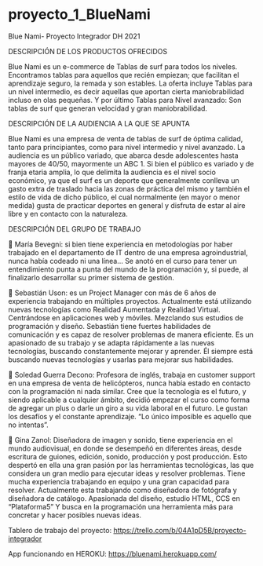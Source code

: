 # proyecto_1_BlueNami
Blue Nami- Proyecto Integrador DH 2021

DESCRIPCIÓN DE LOS PRODUCTOS OFRECIDOS

Blue Nami es un e-commerce de Tablas de surf para todos los niveles. Encontramos tablas para
aquellos que recién empiezan; que facilitan el aprendizaje seguro, la remada y son estables. La
oferta incluye Tablas para un nivel intermedio, es decir aquellas que aportan cierta maniobrabilidad
incluso en olas pequeñas. Y por último Tablas para Nivel avanzado: Son tablas de surf que generan
velocidad y gran maniobrabilidad.

DESCRIPCIÓN DE LA AUDIENCIA A LA QUE SE APUNTA

Blue Nami es una empresa de venta de tablas de surf de óptima calidad, tanto para principiantes,
como para nivel intermedio y nivel avanzado. La audiencia es un público variado, que abarca desde
adolescentes hasta mayores de 40/50, mayormente un ABC 1.
Si bien el público es variado y de franja etaria amplia, lo que delimita la audiencia es el nivel socio
económico, ya que el surf es un deporte que generalmente conlleva un gasto extra de traslado hacia
las zonas de práctica del mismo y también el estilo de vida de dicho público, el cual normalmente
(en mayor o menor medida) gusta de practicar deportes en general y disfruta de estar al aire libre y
en contacto con la naturaleza.

DESCRIPCIÓN DEL GRUPO DE TRABAJO


 María Bevegni: si bien tiene experiencia en metodologías por haber trabajado en el
departamento de IT dentro de una empresa agroindustrial, nunca había codeado ni una
línea... Se anotó en el curso para tener un entendimiento punta a punta del mundo de la
programación y, si puede, al finalizarlo desarrollar su primer sistema de gestión.

 Sebastián Uson: es un Project Manager con más de 6 años de experiencia trabajando en
múltiples proyectos. Actualmente está utilizando nuevas tecnologías como Realidad
Aumentada y Realidad Virtual. Centrándose en aplicaciones web y móviles. Mezclando sus
estudios de programación y diseño.
Sebastián tiene fuertes habilidades de comunicación y es capaz de resolver problemas de
manera eficiente. Es un apasionado de su trabajo y se adapta rápidamente a las nuevas
tecnologías, buscando constantemente mejorar y aprender. Él siempre está buscando
nuevas tecnologías y usarlas para mejorar sus habilidades.

 Soledad Guerra Decono: Profesora de inglés, trabaja en customer support en una empresa
de venta de helicópteros, nunca había estado en contacto con la programación ni nada
similar. Cree que la tecnología es el futuro, y siendo aplicable a cualquier ámbito, decidió
empezar el curso como forma de agregar un plus o darle un giro a su vida laboral en el
futuro. Le gustan los desafíos y el constante aprendizaje. “Lo único imposible es aquello que
no intentas”.

 Gina Zanol: Diseñadora de imagen y sonido, tiene experiencia en el mundo audiovisual, en
donde se desempeñó en diferentes áreas, desde escritura de guiones, edición, sonido,
producción y post producción. Esto despertó en ella una gran pasión por las herramientas
tecnológicas, las que considera un gran medio para ejecutar ideas y resolver problemas.
Tiene mucha experiencia trabajando en equipo y una gran capacidad para resolver.
Actualmente esta trabajando  como diseñadora de fotógrafa y diseñadora de catálogo.
Apasionada del diseño, estudio HTML, CCS en “Plataforma5” Y busca en la programación
una herramienta más para concretar y hacer posibles nuevas ideas.



Tablero de trabajo del proyecto:
https://trello.com/b/04A1pD5B/proyecto-integrador

App funcionando en HEROKU:
https://bluenami.herokuapp.com/
